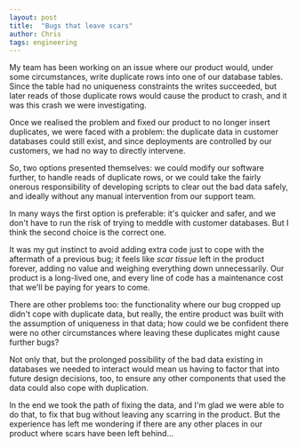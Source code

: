 ```yaml
---
layout: post
title:  "Bugs that leave scars"
author: Chris
tags: engineering
---
```


My team has been working on an issue where our product would, under some circumstances, write duplicate rows into one of our database tables. Since the table had no uniqueness constraints the writes succeeded, but later reads of those duplicate rows would cause the product to crash, and it was this crash we were investigating.

Once we realised the problem and fixed our product to no longer insert duplicates, we were faced with a problem: the duplicate data in customer databases could still exist, and since deployments are controlled by our customers, we had no way to directly intervene.

So, two options presented themselves: we could modify our software further, to handle reads of duplicate rows, or we could take the fairly onerous responsibility of developing scripts to clear out the bad data safely, and ideally without any manual intervention from our support team.

In many ways the first option is preferable: it's quicker and safer, and we don't have to run the risk of trying to meddle with customer databases. But I think the second choice is the correct one.

It was my gut instinct to avoid adding extra code just to cope with the aftermath of a previous bug; it feels like *scar tissue* left in the product forever, adding no value and weighing everything down unnecessarily. Our product is a long-lived one, and every line of code has a maintenance cost that we'll be paying for years to come.

There are other problems too: the functionality where our bug cropped up didn't cope with duplicate data, but really, the entire product was built with the assumption of uniqueness in that data; how could we be confident there were no other circumstances where leaving these duplicates might cause further bugs?

Not only that, but the prolonged possibility of the bad data existing in databases we needed to interact would mean us having to factor that into future design decisions, too, to ensure any other components that used the data could also cope with duplication.

In the end we took the path of fixing the data, and I'm glad we were able to do that, to fix that bug without leaving any scarring in the product. But the experience has left me wondering if there are any other places in our product where scars have been left behind...